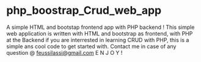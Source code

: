# php_boostrap_Crud_web_app
A simple HTML and bootstap frontend app with PHP backend !
This simple web application is written with HTML and bootstrap as frontend, with PHP at the Backend
if you are interrested in learning CRUD with PHP, this is a simple ans cool code to get started with.
Contact me in case of any question @ feussilassi@gmail.com
E N J O Y ! 
